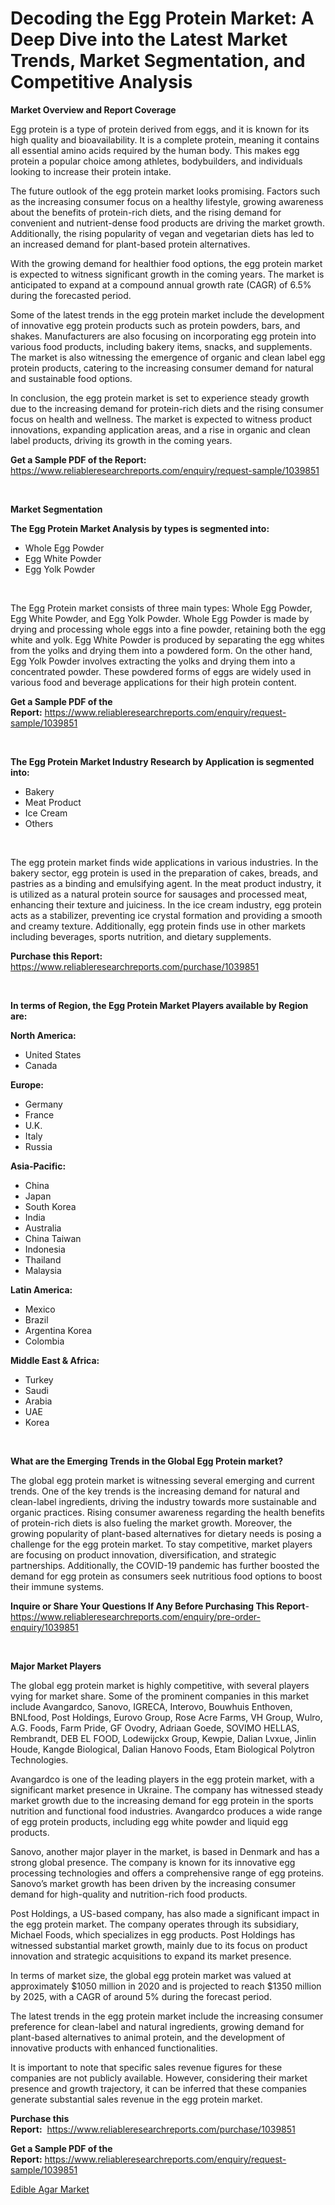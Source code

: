 <p><h1>Decoding the Egg Protein Market: A Deep Dive into the Latest Market Trends, Market Segmentation, and Competitive Analysis</h1></p><p><strong>Market Overview and Report Coverage</strong></p>
<p><p>Egg protein is a type of protein derived from eggs, and it is known for its high quality and bioavailability. It is a complete protein, meaning it contains all essential amino acids required by the human body. This makes egg protein a popular choice among athletes, bodybuilders, and individuals looking to increase their protein intake.</p><p>The future outlook of the egg protein market looks promising. Factors such as the increasing consumer focus on a healthy lifestyle, growing awareness about the benefits of protein-rich diets, and the rising demand for convenient and nutrient-dense food products are driving the market growth. Additionally, the rising popularity of vegan and vegetarian diets has led to an increased demand for plant-based protein alternatives.</p><p>With the growing demand for healthier food options, the egg protein market is expected to witness significant growth in the coming years. The market is anticipated to expand at a compound annual growth rate (CAGR) of 6.5% during the forecasted period.</p><p>Some of the latest trends in the egg protein market include the development of innovative egg protein products such as protein powders, bars, and shakes. Manufacturers are also focusing on incorporating egg protein into various food products, including bakery items, snacks, and supplements. The market is also witnessing the emergence of organic and clean label egg protein products, catering to the increasing consumer demand for natural and sustainable food options.</p><p>In conclusion, the egg protein market is set to experience steady growth due to the increasing demand for protein-rich diets and the rising consumer focus on health and wellness. The market is expected to witness product innovations, expanding application areas, and a rise in organic and clean label products, driving its growth in the coming years.</p></p>
<p><strong>Get a Sample PDF of the Report:</strong> <a href="https://www.reliableresearchreports.com/enquiry/request-sample/1039851">https://www.reliableresearchreports.com/enquiry/request-sample/1039851</a></p>
<p>&nbsp;</p>
<p><strong>Market Segmentation</strong></p>
<p><strong>The Egg Protein Market Analysis by types is segmented into:</strong></p>
<p><ul><li>Whole Egg Powder</li><li>Egg White Powder</li><li>Egg Yolk Powder</li></ul></p>
<p>&nbsp;</p>
<p><p>The Egg Protein market consists of three main types: Whole Egg Powder, Egg White Powder, and Egg Yolk Powder. Whole Egg Powder is made by drying and processing whole eggs into a fine powder, retaining both the egg white and yolk. Egg White Powder is produced by separating the egg whites from the yolks and drying them into a powdered form. On the other hand, Egg Yolk Powder involves extracting the yolks and drying them into a concentrated powder. These powdered forms of eggs are widely used in various food and beverage applications for their high protein content.</p></p>
<p><strong>Get a Sample PDF of the Report:</strong>&nbsp;<a href="https://www.reliableresearchreports.com/enquiry/request-sample/1039851">https://www.reliableresearchreports.com/enquiry/request-sample/1039851</a></p>
<p>&nbsp;</p>
<p><strong>The Egg Protein Market Industry Research by Application is segmented into:</strong></p>
<p><ul><li>Bakery</li><li>Meat Product</li><li>Ice Cream</li><li>Others</li></ul></p>
<p>&nbsp;</p>
<p><p>The egg protein market finds wide applications in various industries. In the bakery sector, egg protein is used in the preparation of cakes, breads, and pastries as a binding and emulsifying agent. In the meat product industry, it is utilized as a natural protein source for sausages and processed meat, enhancing their texture and juiciness. In the ice cream industry, egg protein acts as a stabilizer, preventing ice crystal formation and providing a smooth and creamy texture. Additionally, egg protein finds use in other markets including beverages, sports nutrition, and dietary supplements.</p></p>
<p><strong>Purchase this Report:</strong>&nbsp; <a href="https://www.reliableresearchreports.com/purchase/1039851">https://www.reliableresearchreports.com/purchase/1039851</a></p>
<p>&nbsp;</p>
<p><strong>In terms of Region, the Egg Protein Market Players available by Region are:</strong></p>
<p>
    <p> <strong> North America: </strong>
        <ul>
            <li>United States</li>
            <li>Canada</li>
        </ul>
        </p> 
    <p> <strong> Europe: </strong>
        <ul>
            <li>Germany</li>
            <li>France</li>
            <li>U.K.</li>
            <li>Italy</li>
            <li>Russia</li>
        </ul>
        </p> 
    <p> <strong> Asia-Pacific: </strong>
        <ul>
            <li>China</li>
            <li>Japan</li>
            <li>South Korea</li>
            <li>India</li>
            <li>Australia</li>
            <li>China Taiwan</li>
            <li>Indonesia</li>
            <li>Thailand</li>
            <li>Malaysia</li>
        </ul>
        </p> 
    <p> <strong> Latin America: </strong>
        <ul>
            <li>Mexico</li>
            <li>Brazil</li>
            <li>Argentina Korea</li>
            <li>Colombia</li>
        </ul>
        </p> 
    <p> <strong> Middle East & Africa: </strong>
        <ul>
            <li>Turkey</li>
            <li>Saudi</li>
            <li>Arabia</li>
            <li>UAE</li>
            <li>Korea</li>
        </ul>
    </p>
    </p>
<p>&nbsp;</p>
<p><strong>What are the Emerging Trends in the Global Egg Protein market?</strong></p>
<p><p>The global egg protein market is witnessing several emerging and current trends. One of the key trends is the increasing demand for natural and clean-label ingredients, driving the industry towards more sustainable and organic practices. Rising consumer awareness regarding the health benefits of protein-rich diets is also fueling the market growth. Moreover, the growing popularity of plant-based alternatives for dietary needs is posing a challenge for the egg protein market. To stay competitive, market players are focusing on product innovation, diversification, and strategic partnerships. Additionally, the COVID-19 pandemic has further boosted the demand for egg protein as consumers seek nutritious food options to boost their immune systems.</p></p>
<p><strong>Inquire or Share Your Questions If Any Before Purchasing This Report</strong>- <a href="https://www.reliableresearchreports.com/enquiry/pre-order-enquiry/1039851">https://www.reliableresearchreports.com/enquiry/pre-order-enquiry/1039851</a></p>
<p>&nbsp;</p>
<p><strong>Major Market Players</strong></p>
<p><p>The global egg protein market is highly competitive, with several players vying for market share. Some of the prominent companies in this market include Avangardco, Sanovo, IGRECA, Interovo, Bouwhuis Enthoven, BNLfood, Post Holdings, Eurovo Group, Rose Acre Farms, VH Group, Wulro, A.G. Foods, Farm Pride, GF Ovodry, Adriaan Goede, SOVIMO HELLAS, Rembrandt, DEB EL FOOD, Lodewijckx Group, Kewpie, Dalian Lvxue, Jinlin Houde, Kangde Biological, Dalian Hanovo Foods, Etam Biological Polytron Technologies.</p><p>Avangardco is one of the leading players in the egg protein market, with a significant market presence in Ukraine. The company has witnessed steady market growth due to the increasing demand for egg protein in the sports nutrition and functional food industries. Avangardco produces a wide range of egg protein products, including egg white powder and liquid egg products.</p><p>Sanovo, another major player in the market, is based in Denmark and has a strong global presence. The company is known for its innovative egg processing technologies and offers a comprehensive range of egg proteins. Sanovo’s market growth has been driven by the increasing consumer demand for high-quality and nutrition-rich food products.</p><p>Post Holdings, a US-based company, has also made a significant impact in the egg protein market. The company operates through its subsidiary, Michael Foods, which specializes in egg products. Post Holdings has witnessed substantial market growth, mainly due to its focus on product innovation and strategic acquisitions to expand its market presence.</p><p>In terms of market size, the global egg protein market was valued at approximately $1050 million in 2020 and is projected to reach $1350 million by 2025, with a CAGR of around 5% during the forecast period.</p><p>The latest trends in the egg protein market include the increasing consumer preference for clean-label and natural ingredients, growing demand for plant-based alternatives to animal protein, and the development of innovative products with enhanced functionalities.</p><p>It is important to note that specific sales revenue figures for these companies are not publicly available. However, considering their market presence and growth trajectory, it can be inferred that these companies generate substantial sales revenue in the egg protein market.</p></p>
<p><strong>Purchase this Report:</strong>&nbsp;&nbsp;<a href="https://www.reliableresearchreports.com/purchase/1039851">https://www.reliableresearchreports.com/purchase/1039851</a></p>
<p></p>
<p><strong>Get a Sample PDF of the Report:</strong>&nbsp;<a href="https://www.reliableresearchreports.com/enquiry/request-sample/1039851">https://www.reliableresearchreports.com/enquiry/request-sample/1039851</a></p>
<p><p><a href="https://github.com/WillieWoodard/Market-Research-Report-List-2/blob/main/edible-agar-market.md">Edible Agar Market</a></p></p>
